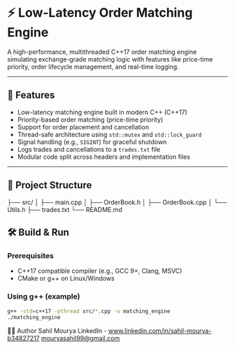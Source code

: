 # ⚡ Low-Latency Order Matching Engine

A high-performance, multithreaded C++17 order matching engine simulating exchange-grade matching logic with features like price-time priority, order lifecycle management, and real-time logging.

---

## 🚀 Features

- Low-latency matching engine built in modern C++ (C++17)
- Priority-based order matching (price-time priority)
- Support for order placement and cancellation
- Thread-safe architecture using `std::mutex` and `std::lock_guard`
- Signal handling (e.g., `SIGINT`) for graceful shutdown
- Logs trades and cancellations to a `trades.txt` file
- Modular code split across headers and implementation files

---

## 📁 Project Structure

├── src/
│ ├── main.cpp
│ ├── OrderBook.h
│ ├── OrderBook.cpp
│ └── Utils.h
├── trades.txt
└── README.md


## 🛠️ Build & Run

### Prerequisites
- C++17 compatible compiler (e.g., GCC 9+, Clang, MSVC)
- CMake or g++ on Linux/Windows

### Using g++ (example)
```bash
g++ -std=c++17 -pthread src/*.cpp -o matching_engine
./matching_engine
```

👨‍💻 Author
Sahil Mourya
LinkedIn - www.linkedin.com/in/sahil-mourya-b34827217
mouryasahil99@gmail.com
